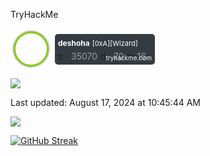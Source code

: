 TryHackMe
<!-- TryHackMe Badge -->
<div id="thm_badge" style="display: inline-table; width: 220px; margin: 5px; cursor: pointer;" onclick="location.href='https://tryhackme.com/p/deshoha'">
  <div style="display: flex; align-items: center;">
    <div style="width: 50px; height: 50px; background-image: url('https://tryhackme-images.s3.amazonaws.com/user-avatars/b8c24c4642c6d815383238dcf4b29e2b.png'); background-size: cover; border-radius: 50%; border: 3px solid #88cc14; box-shadow: 0 0px 3px 0px #303030;"></div>
    <div style="margin-left: 10px; background-color: #343c42; border-radius: 5px; padding: 5px; width: 150px; position: relative;">
      <span style="color: #ffffff; font-size: 12px; font-weight: bold;">deshoha</span> 
      <span style="color: #ffffff; font-size: 11px;">[0xA][Wizard]</span>
      <div style="display: flex; align-items: center; margin-top: 5px;">
        <img src="https://assets.tryhackme.com/img/badges/trophy.png" alt="trophy" style="height: 16px; opacity: 0.85; margin-right: 5px;" />
        <span style="color: #ffffff; font-size: 14px; opacity: 0.5;">35070</span>
        <img src="https://assets.tryhackme.com/img/badges/door.png" alt="door" style="height: 16px; opacity: 0.85; margin: 0 5px;" />
        <span style="color: #ffffff; font-size: 14px; opacity: 0.5;">70</span>
        <img src="https://assets.tryhackme.com/img/badges/target.png" alt="target" style="height: 16px; opacity: 0.85; margin-left: 5px;" />
        <span style="color: #ffffff; font-size: 14px; opacity: 0.5;">16</span>
      </div>
      <a href="https://www.tryhackme.com/deshoha" style="color: #fff; font-size: 10px; text-decoration: none; position: absolute; bottom: 5px; right: 5px;">tryhackme.com</a>
    </div>
  </div>
</div>





![](https://komarev.com/ghpvc/?username=rhshourav&color=03fca9)

Last updated: August 17, 2024 at 10:45:44 AM 
 

<img src="https://github-readme-stats.vercel.app/api/top-langs/?username=rhshourav&size_weight=0.0010&count_weight=0.6&theme=dracula&border_color=03fca9&langs_count=10&card_width=320&layout=pie">

[![GitHub Streak](https://streak-stats.demolab.com?user=rhshourav&theme=nordfox&hide_border=true&border_radius=4.6&card_width=320)](https://git.io/streak-stats)